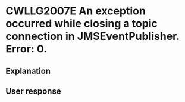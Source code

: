 # CWLLG2007E An exception occurred while closing a topic connection in JMSEventPublisher.  Error: 0.

## Explanation

## User response